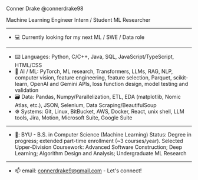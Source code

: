 Conner Drake
@connerdrake98

Machine Learning Engineer Intern / Student ML Researcher
_____________________________________________
- :computer: Currently looking for my next ML / SWE / Data role
_____________________________________________
- :keyboard: Languages: Python, C/C++, Java, SQL, JavaScript/TypeScript, HTML/CSS
- :robot: AI / ML: PyTorch, ML research, Transformers, LLMs, RAG, NLP, computer vision, feature engineering, feature selection, Parquet, scikit-learn, OpenAI and Gemini APIs, loss function design, model testing and validation
- :card_file_box: Data: Pandas, Numpy/Parallelization, ETL, EDA (matplotlib, Nomic Atlas, etc.), JSON, Selenium, Data Scraping/BeautifulSoup
- :gear: Systems: Git, Linux, BitBucket, AWS, Docker, React, unix shell, LLM tools, Jira, Motion, Microsoft Suite, Google Suite
_____________________________________________
- 🏫: BYU - B.S. in Computer Science (Machine Learning)
Status: Degree in progress; extended part-time enrollment (~3 courses/year).
Selected Upper-Division Coursework: Advanced Software Construction; Deep Learning; Algorithm Design and Analysis; Undergraduate ML Research
_____________________________________________
- 📫 email: connerdrake9@gmail.com - Let's connect!
